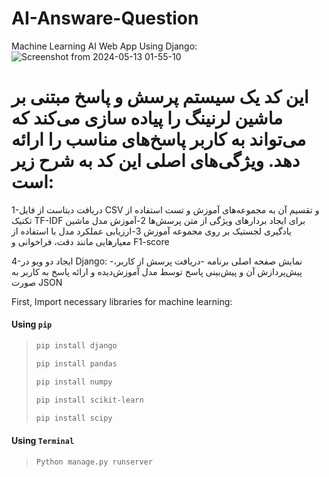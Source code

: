 # AI-Answare-Question
Machine Learning AI Web App Using Django:
![Screenshot from 2024-05-13 01-55-10](https://github.com/saeidsaadatigero/AI-Answare-Question/assets/121683582/04f29bc7-8378-4122-8f7c-b8bb496b7078)

# این کد یک سیستم پرسش و پاسخ مبتنی بر ماشین لرنینگ را پیاده سازی می‌کند که می‌تواند به کاربر پاسخ‌های مناسب را ارائه دهد. ویژگی‌های اصلی این کد به شرح زیر است:
1-دریافت دیتاست از فایل CSV و تقسیم آن به مجموعه‌های آموزش و تست
استفاده از تکنیک TF-IDF برای ایجاد بردارهای ویژگی از متن پرسش‌ها
2-آموزش مدل ماشین یادگیری لجستیک بر روی مجموعه آموزش
3-ارزیابی عملکرد مدل با استفاده از معیارهایی مانند دقت، فراخوانی و F1-score

4-ایجاد دو ویو در Django:
-نمایش صفحه اصلی برنامه
-دریافت پرسش از کاربر، پیش‌پردازش آن و پیش‌بینی پاسخ توسط مدل آموزش‌دیده و ارائه پاسخ به کاربر به صورت JSON

First, Import necessary libraries for machine learning:

#### Using `pip`
>
> ```sh
> pip install django
> ```
>
> ```sh
> pip install pandas
> ```
>
> ```sh
> pip install numpy
> ```
>
> ```sh
> pip install scikit-learn
> ```
>
>
> ```sh
> pip install scipy
> ```
>
#### Using `Terminal`
> ```sh
> Python manage.py runserver
> ```
